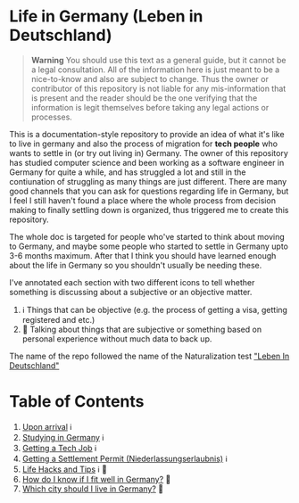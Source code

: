 # Life in Germany (Leben in Deutschland)

> **Warning**
> You should use this text as a general guide, but it cannot be a legal consultation. All of the information here is just meant to be a nice-to-know and also are subject to change. Thus the owner or contributor of this repository is not liable for any mis-information that is present and the reader should be the one verifying that the information is legit themselves before taking any legal actions or processes. 

This is a documentation-style repository to provide an idea of what it's like to live in germany and also the process of migration for **tech people** who wants to settle in (or try out living in) Germany. The owner of this repository has studied computer science and been working as a software engineer in Germany for quite a while, and has struggled a lot and still in the contiunation of struggling as many things are just different. There are many good channels that you can ask for questions regarding life in Germany, but I feel I still haven't found a place where the whole process from decision making to finally settling down is organized, thus triggered me to create this repository.

The whole doc is targeted for people who've started to think about moving to Germany, and maybe some people who started to settle in Germany upto 3-6 months maximum. After that I think you should have learned enough about the life in Germany so you shouldn't usually be needing these.

I've annotated each section with two different icons to tell whether something is discussing about a subjective or an objective matter. 

1. :information_source: Things that can be objective (e.g. the process of getting a visa, getting registered and etc.)
1. :thinking: Talking about things that are subjective or something based on personal experience without much data to back up.

The name of the repo followed the name of the Naturalization test ["Leben In Deutschland"](https://de.wikipedia.org/wiki/Einb%C3%BCrgerungstest)

# Table of Contents

1. [Upon arrival](https://github.com/h-joo/life-in-germany/blob/main/Upon_Arrival.md) :information_source:
1. [Studying in Germany](https://github.com/h-joo/life-in-germany/blob/main/Studying_In_Germany.md) :information_source:
1. [Getting a Tech Job](https://github.com/h-joo/life-in-germany/blob/main/Getting_A_Tech_Job.md) :information_source:
1. [Getting a Settlement Permit (Niederlassungserlaubnis)](https://github.com/h-joo/life-in-germany/blob/main/Getting_A_Settlement_Permit.md) :information_source:
1. [Life Hacks and Tips](https://github.com/h-joo/life-in-germany/blob/main/Life_Hacks_And_Tips.md) :information_source: :thinking:
1. [How do I know if I fit well in Germany?](https://github.com/h-joo/life-in-germany/blob/main/Fitting_In_Germany.md) :thinking: 
1. [Which city should I live in Germany?](https://github.com/h-joo/life-in-germany/blob/main/Which_City_To_Live.md) :thinking: 
